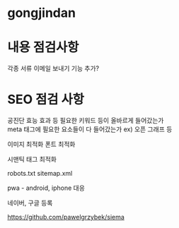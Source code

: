 # gongjindan

# 내용 점검사항
각종 서류
이메일 보내기 기능 추가?

# SEO 점검 사항
공진단 효능 효과 등 필요한 키워드 등이 올바르게 들어갔는가  
meta 태그에 필요한 요소들이 다 들어갔는가 ex) 오픈 그래프 등

이미지 최적화
폰트 최적화

시맨틱 태그 최적화

robots.txt
sitemap.xml

pwa - android, iphone 대응

네이버, 구글 등록

https://github.com/pawelgrzybek/siema